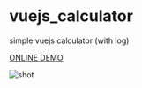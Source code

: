 # vuejs_calculator

simple vuejs calculator (with log)

<a target="_blank" href="https://maniyousefidev.github.io/vuejs-calculator/#/">ONLINE DEMO</a>

![shot](https://user-images.githubusercontent.com/17897626/74046618-20ce8d00-49e4-11ea-8b89-5269a9281b3a.png)
